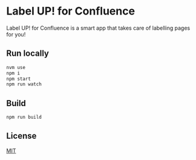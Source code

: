 # Label UP! for Confluence

Label UP! for Confluence is a smart app that takes care of labelling pages for you!

## Run locally

```bash
nvm use
npm i
npm start
npm run watch
```

## Build

```bash
npm run build
```

## License
[MIT](https://github.com/frastefanini/labelup/blob/master/LICENSE)
